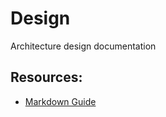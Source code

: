 # Design

Architecture design documentation

## Resources:

- [Markdown Guide](https://about.gitlab.com/handbook/product/technical-writing/markdown-guide/)
